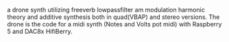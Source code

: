 a drone synth utilizing freeverb lowpassfilter am modulation harmonic theory and additive synthesis both in quad(VBAP) and stereo versions.
The drone is the code for a midi synth (Notes and Volts pot midi) with Raspberry 5 and DAC8x HifiBerry.
